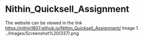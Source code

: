 # Nithin_Quicksell_Assignment

The website can be viewed in the link https://nithin1807.github.io/Nithin_Quicksell_Assignment/
Image 1.
../Images/Screenshot%20(337).png
